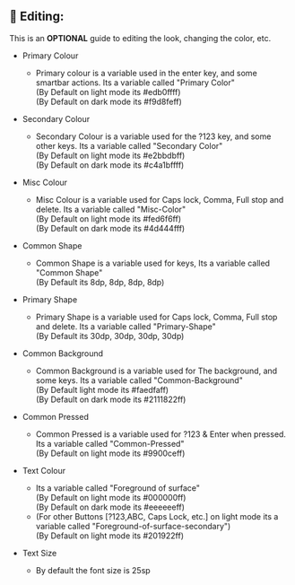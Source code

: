 ## 📝 Editing:
This is an **OPTIONAL** guide to editing the look, changing the color, etc.

- Primary Colour
  - Primary colour is a variable used in the enter key, and some smartbar actions. Its a variable called "Primary Color" <br> (By Default on light mode its #edb0ffff) <br> (By Default on dark mode its #f9d8feff)

- Secondary Colour
  - Secondary Colour is a variable used for the ?123 key, and some other keys. Its a variable called "Secondary Color" <br> (By Default on light mode its #e2bbdbff)
 <br> (By Default on dark mode its  #c4a1bffff)

- Misc Colour
  - Misc Colour is a variable used for Caps lock, Comma, Full stop and delete. Its a variable called "Misc-Color" <br> (By Default on light mode its #fed6f6ff)
 <br> (By Default on dark mode its  #4d444fff)

- Common Shape
  -  Common Shape is a variable used for keys, Its a variable called "Common Shape" <br> (By Default its 8dp, 8dp, 8dp, 8dp)
 
- Primary Shape
  -  Primary Shape is a variable used for Caps lock, Comma, Full stop and delete. Its a variable called "Primary-Shape" <br> (By Default its 30dp, 30dp, 30dp, 30dp)
 
 - Common Background
    - Common Background is a variable used for The background, and some keys. Its a variable called "Common-Background" <br> (By Default light mode its #faedfaff)
  <br> (By Default on dark mode its  #2111822ff)
- Common Pressed
  - Common Pressed is a variable used for ?123 & Enter when pressed. Its a variable called "Common-Pressed"
 <br> (By Default on light mode its #9900ceff)

- Text Colour
  -  Its a variable called "Foreground of surface" <br> (By Default on light mode its #000000ff)
  <br> (By Default on dark mode its  #eeeeeeff)
    - (For other Buttons [?123,ABC, Caps Lock, etc.] on light mode its a variable called "Foreground-of-surface-secondary") <br> (By Default on light mode its #201922ff)

- Text Size
  - By default the font size is 25sp 

